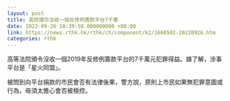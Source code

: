```yaml
---
layout: post
title: 高院頒令沒收一個反修例籌款平台7千萬
date: 2022-09-26 18:39:58.000000000 +08:00
link: https://news.rthk.hk/rthk/ch/component/k2/1668502-20220926.htm
categories: rthk
---
```


高等法院頒令沒收一個2019年反修例籌款平台的7千萬元犯罪得益。據了解，涉事平台是「星火同盟」。

被問到向平台捐款的市民會否有法律後果，警方說，原則上市民如果無犯罪意圖或行為，毋須太擔心會否被檢控。
